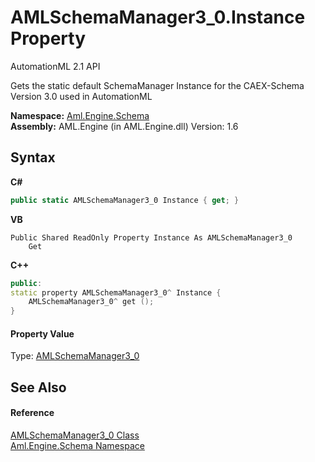 # AMLSchemaManager3_0.Instance Property 
AutomationML 2.1 API 

Gets the static default SchemaManager Instance for the CAEX-Schema Version 3.0 used in AutomationML

**Namespace:**&nbsp;<a href="N_Aml_Engine_Schema">Aml.Engine.Schema</a><br />**Assembly:**&nbsp;AML.Engine (in AML.Engine.dll) Version: 1.6

## Syntax

**C#**<br />
``` C#
public static AMLSchemaManager3_0 Instance { get; }
```

**VB**<br />
``` VB
Public Shared ReadOnly Property Instance As AMLSchemaManager3_0
	Get
```

**C++**<br />
``` C++
public:
static property AMLSchemaManager3_0^ Instance {
	AMLSchemaManager3_0^ get ();
}
```


#### Property Value
Type: <a href="T_Aml_Engine_Schema_AMLSchemaManager3_0">AMLSchemaManager3_0</a>

## See Also


#### Reference
<a href="T_Aml_Engine_Schema_AMLSchemaManager3_0">AMLSchemaManager3_0 Class</a><br /><a href="N_Aml_Engine_Schema">Aml.Engine.Schema Namespace</a><br />